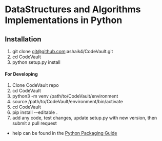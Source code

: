 # DataStructures and Algorithms Implementations in Python 
## Installation
1. git clone git@github.com:ashaik4/CodeVault.git
2. cd CodeVault
3. python setup.py install

#### For Developing
1. Clone CodeVault repo
2. cd CodeVault 
3. python3 -m venv /path/to/CodeVault/environment
4. source /path/to/CodeVault/environment/bin/activate
5. cd CodeVault 
6. pip install --editable .
7. add any code, test changes, update setup.py with new version, then submit a pull request
  - help can be found in the [Python Packaging Guide](https://packaging.python.org/)

